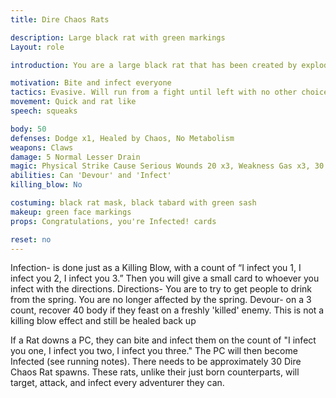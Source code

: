 ```yaml
---
title: Dire Chaos Rats

description: Large black rat with green markings
Layout: role

introduction: You are a large black rat that has been created by exploding from someone who drank from the spring. You are made to do one thing, scatter, bite, and infect as many people as possible. You are vicious when cornered, and will defend yourself aggressively if trapped or attacked. Otherwise, your instinct is to run from a fight. But, after the first summoning of your plague, you encountered men with steel and magic, and now have a burning hatred of such things. After you scattered and infected the Half Pony Inn, you are now targeting the people of the town.

motivation: Bite and infect everyone
tactics: Evasive. Will run from a fight until left with no other choice.
movement: Quick and rat like
speech: squeaks

body: 50
defenses: Dodge x1, Healed by Chaos, No Metabolism
weapons: Claws
damage: 5 Normal Lesser Drain
magic: Physical Strike Cause Serious Wounds 20 x3, Weakness Gas x3, 30 Elemental Chaos x3
abilities: Can 'Devour' and 'Infect'
killing_blow: No

costuming: black rat mask, black tabard with green sash
makeup: green face markings
props: Congratulations, you're Infected! cards

reset: no
---
```

Infection- is done just as a Killing Blow, with a count of “I infect you 1, I infect you 2, I infect you 3.” Then you will give a small card to whoever you infect with the directions. Directions- You are to try to get people to drink from the spring. You are no longer affected by the spring.
Devour- on a 3 count, recover 40 body if they feast on a freshly 'killed' enemy. This is not a killing blow effect and still be healed back up

  If a Rat downs a PC, they can bite and infect them on the count of "I infect you one, I infect you two, I infect you three." The PC will then become Infected (see running notes). There needs to be approximately 30 Dire Chaos Rat spawns. These rats, unlike their just born counterparts, will target, attack, and infect every adventurer they can.
